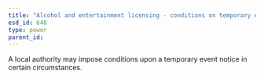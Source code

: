 ```yaml
---
title: "Alcohol and entertainment licensing - conditions on temporary event notice"
esd_id: 648
type: power
parent_id:  
---
```


A local authority may impose conditions upon a temporary event notice in certain circumstances.

